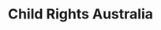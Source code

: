 ---
layout: project
title: Child Rights Australia
name_for_thumbnail: Child Rights<br>Australia
client: Child Rights Australia
thumbnail_image: /uploads/site-image-child-rights-australia.jpg
header_image: /uploads/site-image-child-rights-australia.jpg
platforms: [NationBuilder, Aware v2]
year: 2017
roles: Frontend & backend development
web:
  launch_url: https://www.childrightsaustralia.org.au/
  images:
    - /uploads/site-web-child-rights-australia.png
type: Campaigning Platform
category: Development for Code Nation Australia
tags: [Campaign Platform, Theme Dark]
type_slug: project
order: 13
---